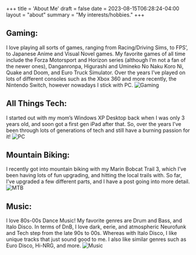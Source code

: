 +++
title = 'About Me'
draft = false
date = 2023-08-15T06:28:24-04:00
layout = "about"
summary = "My interests/hobbies."
+++
## Gaming:
I love playing all sorts of games, ranging from Racing/Driving Sims, to FPS’, to Japanese Anime and Visual Novel games. My favorite games of all time include the Forza Motorsport and Horizon series (although I’m not a fan of the newer ones), Danganronpa, Higurashi and Umineko No Naku Koro Ni, Quake and Doom, and Euro Truck Simulator. Over the years I’ve played on lots of different consoles such as the Xbox 360 and more recently, the Nintendo Switch, however nowadays I stick with PC. 
![Gaming](/img/g923/tripleforza.jpg)
## All Things Tech:
I started out with my mom’s Windows XP Desktop back when I was only 3 years old, and soon got a first gen iPad after that. So, over the years I’ve been through lots of generations of tech and still have a burning passion for it! 
![PC](/img/pc/movedaio.jpg)
## Mountain Biking:
I recently got into mountain biking with my Marin Bobcat Trail 3, which I’ve been having lots of fun upgrading, and hitting the local trails with. So far, I’ve upgraded a few different parts, and I have a post going into more detail. 
![MTB](/img/bike/lost.jpg)
## Music:
I love 80s-00s Dance Music! My favorite genres are Drum and Bass, and Italo Disco. In terms of DnB, I love dark, eerie, and atmospheric Neurofunk and Tech step from the late 90s to 00s. Whereas with Italo Disco, I like unique tracks that just sound good to me. I also like similar genres such as Euro Disco, Hi-NRG, and more. 
![Music](/img/etc/speaker.jpg)